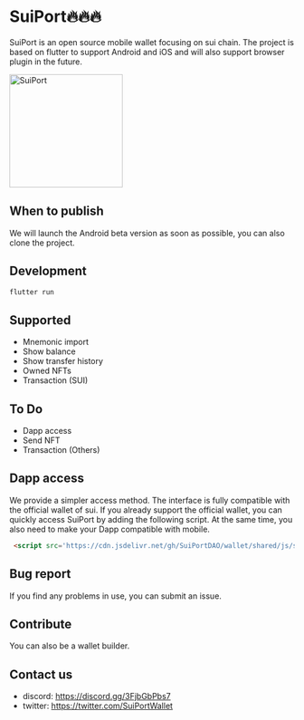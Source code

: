 # SuiPort🔥🔥🔥
SuiPort is an open source mobile wallet focusing on sui chain. The project is based on flutter to support Android and iOS and will also support browser plugin in the future.

<img src="https://github.com/SuiPortDAO/wallet/blob/main/screenshots/home.png?raw=true" width="200" alt="SuiPort"/>


## When to publish
We will launch the Android beta version as soon as possible, you can also clone the project.

## Development
```bash
flutter run
```
## Supported
- Mnemonic import
- Show balance
- Show transfer history
- Owned NFTs
- Transaction (SUI)

## To Do
- Dapp access
- Send NFT
- Transaction (Others)

## Dapp access
We provide a simpler access method. The interface is fully compatible with the official wallet of sui. If you already support the official wallet, you can quickly access SuiPort by adding the following script. At the same time, you also need to make your Dapp compatible with mobile.

```html
 <script src='https://cdn.jsdelivr.net/gh/SuiPortDAO/wallet/shared/js/sdk/suiport.min.js' />
```

## Bug report
If you find any problems in use, you can submit an issue.

## Contribute
You can also be a wallet builder.

## Contact us
- discord: https://discord.gg/3FjbGbPbs7
- twitter: https://twitter.com/SuiPortWallet